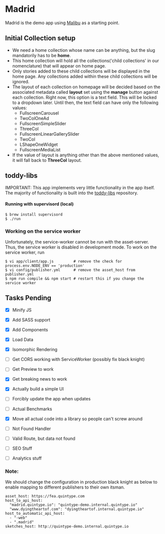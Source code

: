 # Madrid

Madrid is the demo app using [Malibu](https://github.com/quintype/malibu) as a starting point.

## Initial Collection setup
- We need a home collection whose name can be anything, but the slug mandatorily has to be **home**.
- This home collection will hold all the collections('child collections' in our nomenclature) that will appear on home page.
- Only stories added to these child collections will be displayed in the home page. Any collections added within these child collections will be ignored.
- The layout of each collection on homepage will be decided based on the associated metadata called **layout** set using the **manage** button against each collection. Right now, this option is a text field. This will be locked to a dropdown later. Until then, the text field can have only the following values:
    - FullscreenCarousel
    - TwoColOneAd
    - FullscreenSimpleSlider
    - ThreeCol
    - FullscreenLinearGallerySlider
    - TwoCol
    - LShapeOneWidget
    - FullscreenMediaList
 - If the value of layout is anything other than the above mentioned values, it will fall back to **ThreeCol** layout.

## toddy-libs

IMPORTANT: This app implements very little functionality in the app itself. The majority of functionality is built into the [toddy-libs](https://github.com/quintype/quintype-toddy-libs) repository.

#### Running with supervisord (local)

```shell
$ brew install supervisord
$ ./run
```

### Working on the service worker

Unfortunately, the service-worker cannot be run with the asset-server. Thus, the service worker is disabled in development mode. To work on the service worker, run

```shell
$ vi app/client/app.js         # remove the check for process.env.NODE_ENV == 'production'
$ vi config/publisher.yml      # remove the asset_host from publisher.yml
$ npm run compile && npm start # restart this if you change the service worker
```

## Tasks Pending

- [X] Minify JS
- [X] Add SASS support
- [X] Add Components
- [X] Load Data
- [X] Isomorphic Rendering
- [ ] Get CORS working with ServiceWorker (possibly fix black knight)
- [ ] Get Preview to work
- [X] Get breaking news to work
- [X] Actually build a simple UI
- [ ] Forcibly update the app when updates
- [ ] Actual Benchmarks
- [X] Move all actual code into a library so people can't screw around
- [ ] Not Found Handler
- [ ] Valid Route, but data not found
- [ ] SEO Stuff
- [ ] Analytics stuff


### Note:
We should change the configuration in production black knight as below to enable mapping to 
different publishers to their own itsman.

```
asset_host: https://fea.quintype.com
host_to_api_host:
  "madrid.quintype.io": "quintype-demo.internal.quintype.io"
  "www.dyingtheartof.com": "dyingtheartof.internal.quintype.io"
host_to_automatic_api_host:
  - "-web"
  - ".madrid"
sketches_host: http://quintype-demo.internal.quintype.io
```
